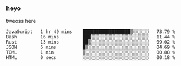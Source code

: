 ### heyo
tweoss here

<!--START_SECTION:waka-->

```text
JavaScript   1 hr 49 mins    ██████████████████▒░░░░░░   73.79 %
Bash         16 mins         ███░░░░░░░░░░░░░░░░░░░░░░   11.44 %
Rust         13 mins         ██▒░░░░░░░░░░░░░░░░░░░░░░   09.02 %
JSON         6 mins          █▒░░░░░░░░░░░░░░░░░░░░░░░   04.69 %
TOML         1 min           ▒░░░░░░░░░░░░░░░░░░░░░░░░   00.88 %
HTML         0 secs          ░░░░░░░░░░░░░░░░░░░░░░░░░   00.18 %
```

<!--END_SECTION:waka-->

<!--
**Tweoss/tweoss** is a ✨ _special_ ✨ repository because its `README.md` (this file) appears on your GitHub profile.

Here are some ideas to get you started:

- 🔭 I’m currently working on ...
- 🌱 I’m currently learning ...
- 👯 I’m looking to collaborate on ...
- 🤔 I’m looking for help with ...
- 💬 Ask me about ...
- 📫 How to reach me: ...
- 😄 Pronouns: ...
- ⚡ Fun fact: ...
-->
